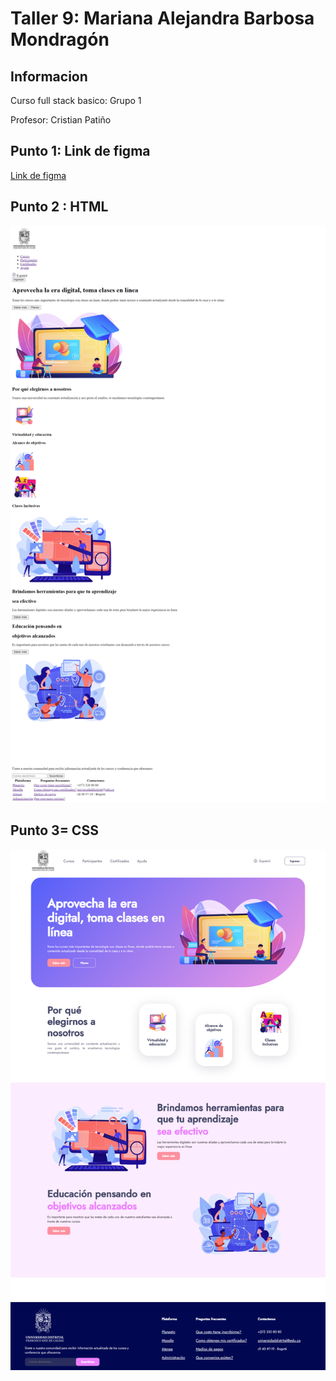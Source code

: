 <h1>Taller 9: Mariana Alejandra Barbosa Mondragón</h1>

<h2>Informacion</h2>

<p>Curso full stack basico: Grupo 1 </p>
<p>Profesor: Cristian Patiño </p>

<h2>Punto 1: Link de figma </h2>

<a href="https://www.figma.com/file/6uu0dekibx0epdZ8MSmipO/Mariana-Mondrag%C3%B3n---Figma-Exercise?type=design&node-id=0%3A1&mode=design&t=NBJ7Ob39ZWV1fvmn-1">Link de figma </a>

<h2>Punto 2 : HTML</h2>

<img src="./public/images/imagen%20de%20la%20pagina%20web.png" alt="HTML">

<h2>Punto 3= CSS</h2>
<img src="./public/images/CSS.png.png" alt="CSS">
